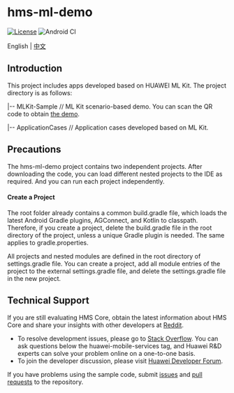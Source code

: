 # hms-ml-demo

[![License](https://img.shields.io/badge/Docs-hmsguides-brightgreen)](https://developer.huawei.com/consumer/en/doc/development/HMSCore-Guides-V5/service-introduction-0000001050040017-V5)  ![Android CI](https://github.com/HMS-Core/hms-ml-demo/workflows/Android%20CI/badge.svg)

English | [中文](https://github.com/HMS-Core/hms-ml-demo/blob/master/README_ZH.md)

## Introduction

This project includes apps developed based on HUAWEI ML Kit. The project directory is as follows:

|-- MLKit-Sample // ML Kit scenario-based demo. You can scan the QR code to obtain [the demo](https://developer.huawei.com/consumer/en/doc/development/HMSCore-Examples-V5/sample-code-0000001050265470-V5).

|-- ApplicationCases // Application cases developed based on ML Kit.


## Precautions

The hms-ml-demo project contains two independent projects. After downloading the code, you can load different nested projects to the IDE as required. And you can run each project independently.

#### Create a Project

The root folder already contains a common build.gradle file, which loads the latest Android Gradle plugins, AGConnect, and Kotlin to classpath. Therefore, if you create a project, delete the build.gradle file in the root directory of the project, unless a unique Gradle plugin is needed. The same applies to gradle.properties.

All projects and nested modules are defined in the root directory of settings.gradle file. You can create a project, add all module entries of the project to the external settings.gradle file, and delete the settings.gradle file in the new project.

## Technical Support

If you are still evaluating HMS Core, obtain the latest information about HMS Core and share your insights with other developers at [Reddit](https://www.reddit.com/r/HuaweiDevelopers/).

- To resolve development issues, please go to [Stack Overflow](https://stackoverflow.com/questions/tagged/huawei-mobile-services). You can ask questions below the huawei-mobile-services tag, and Huawei R&D experts can solve your problem online on a one-to-one basis.
- To join the developer discussion, please visit [Huawei Developer Forum](https://forums.developer.huawei.com/forumPortal/en/forum/hms-core).

If you have problems using the sample code, submit [issues](https://github.com/HMS-Core/hms-ml-demo/issues) and [pull requests](https://github.com/HMS-Core/hms-ml-demo/pulls) to the repository.
